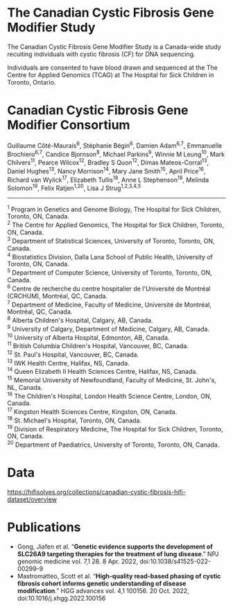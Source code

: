 # The Canadian Cystic Fibrosis Gene Modifier Study

The Canadian Cystic Fibrosis Gene Modifier Study is a Canada-wide study recuiting individuals with cystic fibrosis (CF) for DNA sequencing.

Individuals are consented to have blood drawn and sequenced at the The Centre for Applied Genomics (TCAG) at The Hospital for Sick Children in Toronto, Ontario.


# Canadian Cystic Fibrosis Gene Modifier Consortium 

Guillaume Côté-Maurais<sup>6</sup>, Stéphanie Bégin<sup>6</sup>, Damien Adam<sup>6,7</sup>, Emmanuelle Brochiero<sup>6,7</sup>, Candice Bjornson<sup>8</sup>, Michael Parkins<sup>9</sup>, Winnie M Leung<sup>10</sup>, Mark Chilvers<sup>11</sup>, Pearce Wilcox<sup>12</sup>, Bradley S Quon<sup>12</sup>, Dimas Mateos-Corral<sup>13</sup>, Daniel Hughes<sup>13</sup>, Nancy Morrison<sup>14</sup>, Mary Jane Smith<sup>15</sup>, April Price<sup>16</sup>, Richard van Wylick<sup>17</sup>, Elizabeth Tullis<sup>18</sup>, Anne L Stephenson<sup>18</sup>, Melinda Solomon<sup>19</sup>, Felix Ratjen<sup>1,20</sup>, Lisa J Strug<sup>1,2,3,4,5</sup>

---

<sup>1</sup> Program in Genetics and Genome Biology, The Hospital for Sick Children, Toronto, ON, Canada.  
<sup>2</sup> The Centre for Applied Genomics, The Hospital for Sick Children, Toronto, ON, Canada.  
<sup>3</sup> Department of Statistical Sciences, University of Toronto, Toronto, ON, Canada.  
<sup>4</sup> Biostatistics Division, Dalla Lana School of Public Health, University of Toronto, ON, Canada.  
<sup>5</sup> Department of Computer Science, University of Toronto, Toronto, ON, Canada.  
<sup>6</sup> Centre de recherche du centre hospitalier de l'Université de Montréal (CRCHUM), Montréal, QC, Canada.  
<sup>7</sup> Department of Medicine, Faculty of Medicine, Université de Montréal, Montréal, QC, Canada.  
<sup>8</sup> Alberta Children's Hospital, Calgary, AB, Canada.  
<sup>9</sup> University of Calgary, Department of Medicine, Calgary, AB, Canada.  
<sup>10</sup> University of Alberta Hospital, Edmonton, AB, Canada.  
<sup>11</sup> British Columbia Children's Hospital, Vancouver, BC, Canada.  
<sup>12</sup> St. Paul's Hospital, Vancouver, BC, Canada.  
<sup>13</sup> IWK Health Centre, Halifax, NS, Canada.  
<sup>14</sup> Queen Elizabeth II Health Sciences Centre, Halifax, NS, Canada.  
<sup>15</sup> Memorial University of Newfoundland, Faculty of Medicine, St. John's, NL, Canada.  
<sup>16</sup> The Children's Hospital, London Health Science Centre, London, ON, Canada.  
<sup>17</sup> Kingston Health Sciences Centre, Kingston, ON, Canada.  
<sup>18</sup> St. Michael's Hospital, Toronto, ON, Canada.  
<sup>19</sup> Division of Respiratory Medicine, The Hospital for Sick Children, Toronto, ON, Canada.  
<sup>20</sup> Department of Paediatrics, University of Toronto, Toronto, ON, Canada.  



# Data

https://hifisolves.org/collections/canadian-cystic-fibrosis-hifi-dataset/overview

# Publications

- Gong, Jiafen et al. “**Genetic evidence supports the development of SLC26A9 targeting therapies for the treatment of lung disease**.” NPJ genomic medicine vol. 7,1 28. 8 Apr. 2022, doi:10.1038/s41525-022-00299-9
- Mastromatteo, Scott et al. “**High-quality read-based phasing of cystic fibrosis cohort informs genetic understanding of disease modification**.” HGG advances vol. 4,1 100156. 20 Oct. 2022, doi:10.1016/j.xhgg.2022.100156
